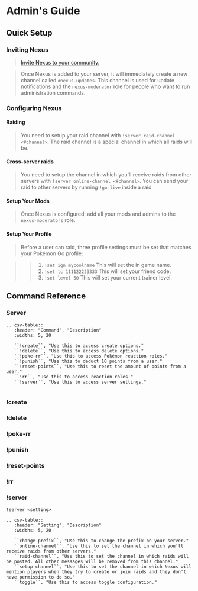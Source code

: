 # Admin's Guide

## Quick Setup

### Inviting Nexus 

> <a href="https://discord.com/oauth2/authorize?client_id=761036478783422484&permissions=1342696528&scope=bot" target="_blank">Invite Nexus to your community.</a>

> Once Nexus is added to your server, it will immediately create a new channel called `#nexus-updates`. This channel is used for update notifications and the `nexus-moderator` role for people who want to run administration commands.

### Configuring Nexus

#### Raiding

> You need to setup your raid channel with `!server raid-channel <#channel>`. The raid channel is a special channel in which all raids will be.

 ####  Cross-server raids

> You need to setup the channel in which you'll receive raids from other servers with `!server online-channel <#channel>`. You can send your raid to other servers by running `!go-live` inside a raid.

#### Setup Your Mods

> Once Nexus is configured, add all your mods and admins to the `nexus-moderators` role.

#### Setup Your Profile

> Before a user can raid, three profile settings must be set that matches your Pokémon Go profile:

> > 1. ``!set ign mycoolname`` This will set the in game name.
> > 2. ``!set tc 111122223333`` This will set your friend code.
> > 3. ``!set level 50`` This will set your current trainer level.

## Command Reference

### Server


```eval_rst
.. csv-table::
   :header: "Command", "Description"
   :widths: 5, 20

   ``!create``, "Use this to access create options."
   ``!delete``, "Use this to access delete options."
   ``!poke-rr``, "Use this to access Pokémon reaction roles."
   ``!punish``, "Use this to deduct 10 points from a user."
   ``!reset-points``, "Use this to reset the amount of points from a user."
   ``!rr``, "Use this to access reaction roles."
   ``!server``, "Use this to access server settings."
   
```

### !create

### !delete

### !poke-rr

### !punish

### !reset-points

### !rr

### !server

`!server <setting>`

```eval_rst
.. csv-table::
   :header: "Setting", "Description"
   :widths: 5, 20

   ``change-prefix``, "Use this to change the prefix on your server."
   ``online-channel``, "Use this to set the channel in which you'll receive raids from other servers."
   ``raid-channel``, "Use this to set the channel in which raids will be posted. All other messages will be removed from this channel."
   ``setup-channel``, "Use this to set the channel in which Nexus will mention players when they try to create or join raids and they don't have permission to do so."
   ``toggle``, "Use this to access toggle configuration."
```